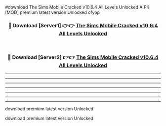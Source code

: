 #download The Sims Mobile Cracked v10.6.4 All Levels Unlocked A.PK [MOD] premium latest version Unlocked ofyop 



<div align="center">
<h3>🔴 Download [Server1] 👉👉 <a href="https://download1apk.web.app/">The Sims Mobile Cracked v10.6.4 All Levels Unlocked</a></h3><br>

<h3>🔴 Download [Server2] 👉👉 <a href="https://download1apk.web.app/">The Sims Mobile Cracked v10.6.4 All Levels Unlocked</a></h3>
</div>





----------------------------------------------------------

----------------------------------------------------------

----------------------------------------------------------

----------------------------------------------------------

----------------------------------------------------------

----------------------------------------------------------

----------------------------------------------------------

download premium latest version Unlocked

download premium latest version Unlocked
